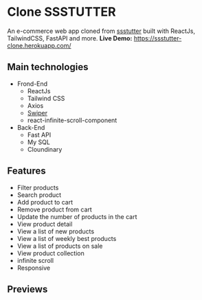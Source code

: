 # Clone SSSTUTTER
An e-commerce web app cloned from [ssstutter](https://ssstutter.com/) built with ReactJs, TailwindCSS, FastAPI and more.
**Live Demo:** https://ssstutter-clone.herokuapp.com/
## Main technologies
- Frond-End
  - ReactJs
  - Tailwind CSS
  - Axios
  - [Swiper](https://swiperjs.com/)
  - react-infinite-scroll-component
- Back-End
  - Fast API
  - My SQL
  - Cloundinary
## Features
- Filter products
- Search product
- Add product to cart
- Remove product from cart
- Update the number of products in the cart
- View product detail
- View a list of new products
- View a list of weekly best products
- View a list of products on sale
- View product collection
- infinite scroll
- Responsive
## Previews
